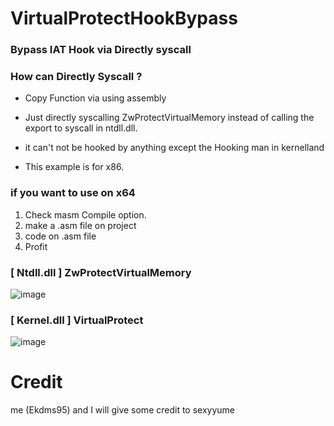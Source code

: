 # VirtualProtectHookBypass

### Bypass IAT Hook via Directly syscall

### How can Directly Syscall ?
  * Copy Function via using assembly

* Just directly syscalling ZwProtectVirtualMemory instead of calling the export to syscall in ntdll.dll.

* it can't not be hooked by anything except the Hooking man in kernelland

* This example is for x86.

### if you want to use on x64

 1. Check masm Compile option.
 2. make a .asm file on project
 3. code on .asm file
 4. Profit

### [ Ntdll.dll ] ZwProtectVirtualMemory

![image](https://user-images.githubusercontent.com/13113619/119382779-788a2800-bcfd-11eb-84a9-832bf0563d51.png)

### [ Kernel.dll ] VirtualProtect

![image](https://user-images.githubusercontent.com/13113619/119382654-4bd61080-bcfd-11eb-8e4f-b0577b203271.png)

# Credit
me (Ekdms95)
and
I will give some credit to sexyyume
